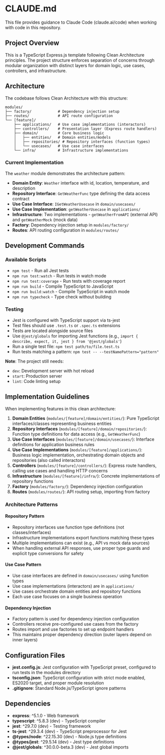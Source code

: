 # CLAUDE.md

This file provides guidance to Claude Code (claude.ai/code) when working with code in this repository.

## Project Overview

This is a TypeScript Express.js template following Clean Architecture principles. The project structure enforces separation of concerns through modular organization with distinct layers for domain logic, use cases, controllers, and infrastructure.

## Architecture

The codebase follows Clean Architecture with this structure:
```
modules/
├── factory/            # Dependency injection setup
├── routes/             # API route configuration  
└── [feature]/
    ├── applications/   # Use case implementations (interactors)
    ├── controllers/    # Presentation layer (Express route handlers)
    ├── domain/         # Core business logic
    │   ├── entities/   # Domain entities/models
    │   ├── repositories/ # Repository interfaces (function types)
    │   └── usecases/   # Use case interfaces
    └── infra/          # Infrastructure implementations
```

### Current Implementation

The `weather` module demonstrates the architecture pattern:
- **Domain Entity**: `Weather` interface with id, location, temperature, and description
- **Repository Interface**: `GetWeatherFunc` type defining the data access contract
- **Use Case Interface**: `IGetWeatherUsecase` in `domain/usecases/`
- **Use Case Implementation**: `getWeatherUsecase` in `applications/`
- **Infrastructure**: Two implementations - `getWeatherFromAPI` (external API) and `getWeatherMock` (mock data)
- **Factory**: Dependency injection setup in `modules/factory/`
- **Routes**: API routing configuration in `modules/routes/`

## Development Commands

### Available Scripts
- `npm test` - Run all Jest tests
- `npm run test:watch` - Run tests in watch mode
- `npm run test:coverage` - Run tests with coverage report
- `npm run build` - Compile TypeScript to JavaScript
- `npm run build:watch` - Compile TypeScript in watch mode
- `npm run typecheck` - Type check without building

### Testing
- Jest is configured with TypeScript support via ts-jest
- Test files should use `.test.ts` or `.spec.ts` extensions
- Tests are located alongside source files
- Use `@jest/globals` for importing Jest functions (e.g., `import { describe, expect, it, jest } from '@jest/globals'`)
- Run a single test file: `npm test path/to/file.test.ts`
- Run tests matching a pattern: `npm test -- --testNamePattern="pattern"`

**Note**: The project still needs:
- `dev`: Development server with hot reload
- `start`: Production server
- `lint`: Code linting setup

## Implementation Guidelines

When implementing features in this clean architecture:

1. **Domain Entities** (`modules/[feature]/domain/entities/`): Pure TypeScript interfaces/classes representing business entities
2. **Repository Interfaces** (`modules/[feature]/domain/repositories/`): Function type definitions for data access (e.g., `GetWeatherFunc`)
3. **Use Case Interfaces** (`modules/[feature]/domain/usecases/`): Interface definitions for application business rules
4. **Use Case Implementations** (`modules/[feature]/applications/`): Business logic implementation, orchestrating domain objects and repositories (also called interactors)
5. **Controllers** (`modules/[feature]/controllers/`): Express route handlers, calling use cases and handling HTTP concerns
6. **Infrastructure** (`modules/[feature]/infra/`): Concrete implementations of repository functions
7. **Factory** (`modules/factory/`): Dependency injection configuration
8. **Routes** (`modules/routes/`): API routing setup, importing from factory

### Architecture Patterns

#### Repository Pattern
- Repository interfaces use function type definitions (not classes/interfaces)
- Infrastructure implementations export functions matching these types
- Multiple implementations can exist (e.g., API vs mock data sources)
- When handling external API responses, use proper type guards and explicit type conversions for safety

#### Use Case Pattern
- Use case interfaces are defined in `domain/usecases/` using function types
- Use case implementations (interactors) are in `applications/`
- Use cases orchestrate domain entities and repository functions
- Each use case focuses on a single business operation

#### Dependency Injection
- Factory pattern is used for dependency injection configuration
- Controllers receive pre-configured use cases from the factory
- Routes import and use factories to set up endpoint handlers
- This maintains proper dependency direction (outer layers depend on inner layers)

## Configuration Files

- **jest.config.js**: Jest configuration with TypeScript preset, configured to run tests in the modules directory
- **tsconfig.json**: TypeScript configuration with strict mode enabled, ES2020 target, and proper module resolution
- **.gitignore**: Standard Node.js/TypeScript ignore patterns

## Dependencies

- **express**: ^5.1.0 - Web framework
- **typescript**: ^5.8.3 (dev) - TypeScript compiler
- **jest**: ^29.7.0 (dev) - Testing framework
- **ts-jest**: ^29.3.4 (dev) - TypeScript preprocessor for Jest
- **@types/node**: ^22.15.30 (dev) - Node.js type definitions
- **@types/jest**: ^29.5.14 (dev) - Jest type definitions
- **@jest/globals**: ^30.0.0-beta.3 (dev) - Jest global imports